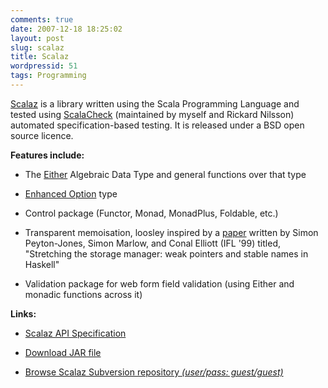 ```yaml
---
comments: true
date: 2007-12-18 18:25:02
layout: post
slug: scalaz
title: Scalaz
wordpressid: 51
tags: Programming
---
```



[Scalaz](http://code.google.com/p/scalaz) is a library written using the Scala Programming Language and tested using [ScalaCheck](http://code.google.com/p/scalacheck/) (maintained by myself and Rickard Nilsson) automated specification-based testing. It is released under a BSD open source licence.

**Features include:**



  
  * The [Either](http://projects.workingmouse.com/public/scalaz/artifacts/2.1/scaladoc/scalaz/Either.html) Algebraic Data Type and general functions over that type

  
  * [Enhanced Option](http://projects.workingmouse.com/public/scalaz/artifacts/2.1/scaladoc/scalaz/Maybe.html) type

  
  * Control package (Functor, Monad, MonadPlus, Foldable, etc.)

  
  * Transparent memoisation, loosley inspired by a [paper](http://research.microsoft.com/Users/simonpj/Papers/weak.ps.gz) written by Simon Peyton-Jones, Simon Marlow, and Conal Elliott (IFL '99) titled, "Stretching the storage manager: weak pointers and stable names in Haskell"

  
  * Validation package for web form field validation (using Either and monadic functions across it)


**Links:**



  
  * [Scalaz API Specification](http://projects.workingmouse.com/public/scalaz/artifacts/2.1/scaladoc/index.html)

  
  * [Download JAR file](http://projects.workingmouse.com/public/scalaz/artifacts/2.1/scalaz.jar)

  
  * [Browse Scalaz Subversion repository _(user/pass: guest/guest)_](https://svn.workingmouse.com/listing.php?repname=Projects&path=%2Fpublic%2Fscalaz%2F#_public_scalaz_)


